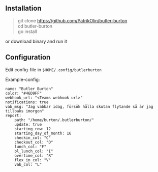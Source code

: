 ## Installation

> git clone https://github.com/PatrikOlin/butler-burton <br>
> cd butler-burton <br>
> go install

or download binary and run it

## Configuration

Edit config-file in `$HOME/.config/butlerburton`

Example-config:
```ỳaml
name: "Butler Burton"
color: "#46D9FF" 
webhook_url: "<Teams webhook url>" 
notifications: true
vab_msg: "Jag vabbar idag, försök hålla skutan flytande så är jag tillbaks imorgon"
report:
    path: "/home/burton/.butlerburton/"
    update: true
    starting_row: 12
    starting_day_of_month: 16
    checkin_col: "C"
    checkout_col: "D"
    lunch_col: "F"
    bl_lunch_col: "I"
    overtime_col: "R"
    flex_in_col: "V"
    vab_col: "L"
```
